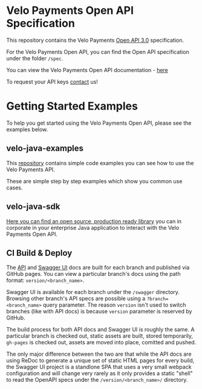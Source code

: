# Velo Payments Open API Specification

This repository contains the Velo Payments [Open API 3.0](https://github.com/OAI/OpenAPI-Specification/blob/master/versions/3.0.0.md) specification.

For the Velo Payments Open API, you can find the Open API specification under the folder `/spec`.

You can view the Velo Payments Open API documentation - [here](https://velopaymentsapi.github.io/VeloOpenApi/)

To request your API keys [contact](mailto:info@velopayments.com) us!

# Getting Started Examples

To help you get started using the Velo Payments Open API, please see the examples below.

## velo-java-examples

This [repository](https://github.com/velopaymentsapi/velo-java-examples) contains simple code examples you can see how to use the Velo Payments API. 

These are simple step by step examples which show you common use cases.

## velo-java-sdk

[Here you can find an open source, production ready library](https://github.com/velopaymentsapi/velo-java-sdk) you can in corporate in your enterprise Java application to
interact with the Velo Payments Open API.

## CI Build & Deploy

The [API](https://velopaymentsapi.github.io/VeloOpenApi/) and [Swagger UI](https://velopaymentsapi.github.io/VeloOpenApi/swagger) docs are built for each branch and published via GitHub pages. You can view a particular branch's docs using the path format: `version/<branch_name>`.

Swagger UI is available for each branch under the `/swagger` directory. Browsing other branch's API specs are possible using a `?branch=<branch_name>` query parameter. The reason `version` isn't used to switch branches (like with API docs) is because `version` parameter is reserved by GitHub.

The build process for both API docs and Swagger UI is roughly the same. A particular branch is checked out, static assets are built, stored temporarily, `gh-pages` is checked out, assets are moved into place, comitted and pushed.

The only major difference between the two are that while the API docs are using ReDoc to generate a unique set of static HTML pages for every build, the Swagger UI project is a standlone SPA that uses a very small webpack configuration and will change very rarely as it only provides a static "shell" to read the OpenAPI specs under the `/version/<branch_name>/` directory.
